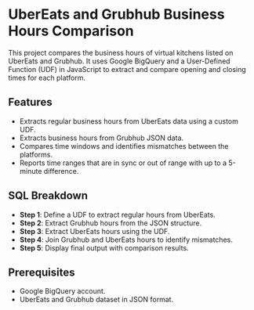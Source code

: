 # UberEats and Grubhub Business Hours Comparison

This project compares the business hours of virtual kitchens listed on UberEats and Grubhub. It uses Google BigQuery and a User-Defined Function (UDF) in JavaScript to extract and compare opening and closing times for each platform.

## Features
- Extracts regular business hours from UberEats data using a custom UDF.
- Extracts business hours from Grubhub JSON data.
- Compares time windows and identifies mismatches between the platforms.
- Reports time ranges that are in sync or out of range with up to a 5-minute difference.


## SQL Breakdown
- **Step 1**: Define a UDF to extract regular hours from UberEats.
- **Step 2**: Extract Grubhub hours from the JSON structure.
- **Step 3**: Extract UberEats hours using the UDF.
- **Step 4**: Join Grubhub and UberEats hours to identify mismatches.
- **Step 5**: Display final output with comparison results.

## Prerequisites
- Google BigQuery account.
- UberEats and Grubhub dataset in JSON format.
